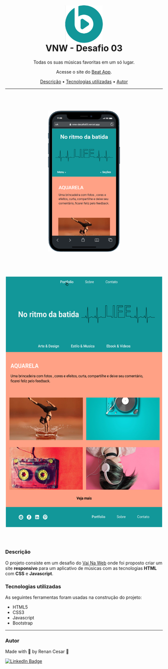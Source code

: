<h1 align="center">
 <img align="center" width="120" height="120" src="./Assets/logo.png" alt="logo"><br>
 VNW - Desafio 03</a>
</h1>

<p align="center">Todas os suas músicas favoritas em um só lugar.</p>
<p align="center">Acesse o site do <a href="https://vnw-desafio03.vercel.app" target="_blank">Beat App</a>.</p>

<p align="center">
 <a href="#Descrição">Descrição</a> •
 <a href="#Tecnologias">Tecnologias utilizadas</a> •
 <a href="#autor">Autor</a>
</p>

---

<br>


<h1 align="center">  
  <p align="center">
  <img width="230" height="450" src="./Assets/mobile.png" alt="site-mobile"><br><br>
</p>

<h1 align="center">  
  <p align="center">
  <img width="500" height="800" src="./Assets/beat-banner.png" alt="site beat"><br><br>
</p>

</h1>

<a id="Descrição"></a>
### Descrição

O projeto consiste em um desafio do <a href="https://vainaweb.com.br/" target="_blank">Vai Na Web</a> onde foi proposto criar um site **responsivo** para um aplicativo de músicas com as tecnologias **HTML** com **CSS** e **Javascript**.

<a id="Tecnologias"></a>
### Tecnologias utilizadas

As seguintes ferramentas foram usadas na construção do projeto:

- HTML5
- CSS3
- Javascript
- Bootstrap

---

### Autor

Made with 💜 by Renan Cesar 👋

[![LinkedIn Badge](https://img.shields.io/badge/-Renan_Cesar-blue?style=flat-square&logo=Linkedin&logoColor=white&link=https://www.linkedin.com/in/renan-cesar/)](https://www.linkedin.com/in/renan-cesar/)
